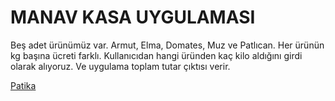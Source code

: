 # MANAV KASA UYGULAMASI
Beş adet ürünümüz var. Armut, Elma, Domates, Muz ve Patlıcan. Her ürünün kg başına ücreti farklı.
Kullanıcıdan hangi üründen kaç kilo aldığını girdi olarak alıyoruz. Ve uygulama toplam tutar çıktısı verir.

[Patika](https//:patika.dev)
